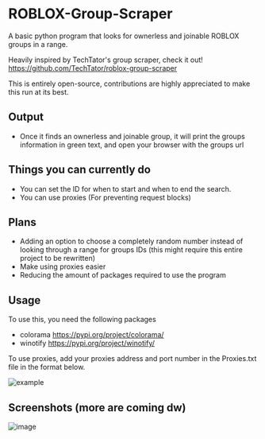 # ROBLOX-Group-Scraper

A basic python program that looks for ownerless and joinable ROBLOX groups in a range.

Heavily inspired by TechTator's group scraper, check it out! 
https://github.com/TechTator/roblox-group-scraper

This is entirely open-source, contributions are highly appreciated to make this run at its best.

## Output
- Once it finds an ownerless and joinable group, it will print the groups information in green text, and open your browser with the groups url

## Things you can currently do
- You can set the ID for when to start and when to end the search.
- You can use proxies (For preventing request blocks)

## Plans 
- Adding an option to choose a completely random number instead of looking through a range for groups IDs (this might require this entire project to be rewritten)
- Make using proxies easier
- Reducing the amount of packages required to use the program

## Usage
To use this, you need the following packages
- colorama https://pypi.org/project/colorama/
- winotify https://pypi.org/project/winotify/

To use proxies, add your proxies address and port number in the Proxies.txt file in the format below.

![example](https://github.com/ymuuuun/ROBLOX-Group-Scraper/assets/170196194/a5027ffe-e724-4c8c-b0bf-a19aa5dac219)

## Screenshots (more are coming dw)

![image](https://github.com/ymuuuun/ROBLOX-Group-Scraper/assets/170196194/e67b0225-25ac-425f-ad1a-ae5f446cdf51)

